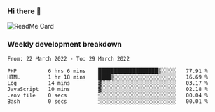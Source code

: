 ### Hi there 👋

<!--
**itzcy/itzcy** is a ✨ _special_ ✨ repository because its `README.md` (this file) appears on your GitHub profile.

Here are some ideas to get you started:

- 🔭 I’m currently working on ...
- 🌱 I’m currently learning ...
- 👯 I’m looking to collaborate on ...
- 🤔 I’m looking for help with ...
- 💬 Ask me about ...
- 📫 How to reach me: ...
- 😄 Pronouns: ...
- ⚡ Fun fact: ...
-->
![ReadMe Card](https://github-readme-stats.vercel.app/api?username=itzcy&show_icons=true&title_color=2d3198&icon_color=797cb8&text_color=24292e&bg_color=f6f8fa)

### Weekly development breakdown
<!--START_SECTION:waka-->

```text
From: 22 March 2022 - To: 29 March 2022

PHP          6 hrs 6 mins    ███████████████████▒░░░░░   77.91 %
HTML         1 hr 18 mins    ████▒░░░░░░░░░░░░░░░░░░░░   16.69 %
Log          14 mins         ▓░░░░░░░░░░░░░░░░░░░░░░░░   03.17 %
JavaScript   10 mins         ▓░░░░░░░░░░░░░░░░░░░░░░░░   02.18 %
.env file    0 secs          ░░░░░░░░░░░░░░░░░░░░░░░░░   00.04 %
Bash         0 secs          ░░░░░░░░░░░░░░░░░░░░░░░░░   00.01 %
```

<!--END_SECTION:waka-->
